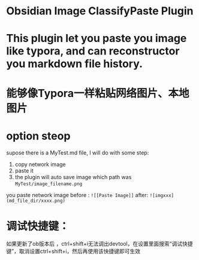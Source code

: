 # Obsidian Image ClassifyPaste Plugin

#  This plugin let you paste you image like typora, and can reconstructor you markdown file history. 
# 能够像Typora一样粘贴网络图片、本地图片
# option steop
supose there is a MyTest.md file, I will do with some step:
1. copy network image
2. paste it
3. the plugin will auto save image which path was `MyTest/image_filename.png`

you paste network image
before  :
`![[Paste Image]]`
after:
`![imgxxx](md_file_dir/xxxx.png)`



# 调试快捷键：
如果更新了ob版本后 ，ctrl+shift+i无法调出devtool，在设置里面搜索“调试快捷键”，取消设置ctrl+shift+i，然后再使用该快捷键即可生效

# 
